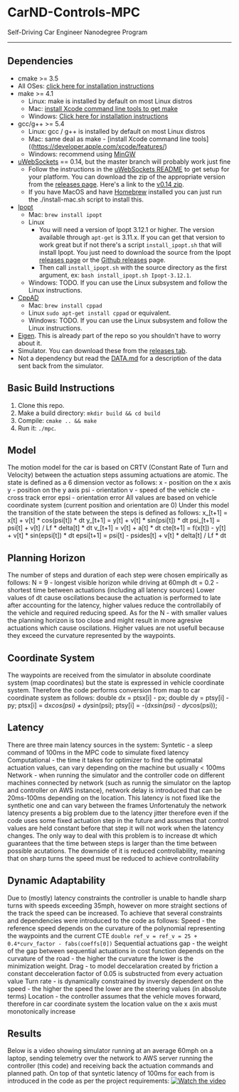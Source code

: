 # CarND-Controls-MPC
Self-Driving Car Engineer Nanodegree Program

---

## Dependencies

* cmake >= 3.5
 * All OSes: [click here for installation instructions](https://cmake.org/install/)
* make >= 4.1
  * Linux: make is installed by default on most Linux distros
  * Mac: [install Xcode command line tools to get make](https://developer.apple.com/xcode/features/)
  * Windows: [Click here for installation instructions](http://gnuwin32.sourceforge.net/packages/make.htm)
* gcc/g++ >= 5.4
  * Linux: gcc / g++ is installed by default on most Linux distros
  * Mac: same deal as make - [install Xcode command line tools]((https://developer.apple.com/xcode/features/)
  * Windows: recommend using [MinGW](http://www.mingw.org/)
* [uWebSockets](https://github.com/uWebSockets/uWebSockets) == 0.14, but the master branch will probably work just fine
  * Follow the instructions in the [uWebSockets README](https://github.com/uWebSockets/uWebSockets/blob/master/README.md) to get setup for your platform. You can download the zip of the appropriate version from the [releases page](https://github.com/uWebSockets/uWebSockets/releases). Here's a link to the [v0.14 zip](https://github.com/uWebSockets/uWebSockets/archive/v0.14.0.zip).
  * If you have MacOS and have [Homebrew](https://brew.sh/) installed you can just run the ./install-mac.sh script to install this.
* [Ipopt](https://projects.coin-or.org/Ipopt)
  * Mac: `brew install ipopt`
  * Linux
    * You will need a version of Ipopt 3.12.1 or higher. The version available through `apt-get` is 3.11.x. If you can get that version to work great but if not there's a script `install_ipopt.sh` that will install Ipopt. You just need to download the source from the Ipopt [releases page](https://www.coin-or.org/download/source/Ipopt/) or the [Github releases](https://github.com/coin-or/Ipopt/releases) page.
    * Then call `install_ipopt.sh` with the source directory as the first argument, ex: `bash install_ipopt.sh Ipopt-3.12.1`. 
  * Windows: TODO. If you can use the Linux subsystem and follow the Linux instructions.
* [CppAD](https://www.coin-or.org/CppAD/)
  * Mac: `brew install cppad`
  * Linux `sudo apt-get install cppad` or equivalent.
  * Windows: TODO. If you can use the Linux subsystem and follow the Linux instructions.
* [Eigen](http://eigen.tuxfamily.org/index.php?title=Main_Page). This is already part of the repo so you shouldn't have to worry about it.
* Simulator. You can download these from the [releases tab](https://github.com/udacity/CarND-MPC-Project/releases).
* Not a dependency but read the [DATA.md](./DATA.md) for a description of the data sent back from the simulator.

## Basic Build Instructions

1. Clone this repo.
2. Make a build directory: `mkdir build && cd build`
3. Compile: `cmake .. && make`
4. Run it: `./mpc`.

## Model
The motion model for the car is based on CRTV (Constant Rate of Turn and Velocity) between the actuation steps assuming actuations are atomic. The state is defined as a 6 dimension vector as follows:
	x - position on the x axis
	y - position on the y axis
	psi - orientation
	v - speed of the vehicle
	cte - cross track error
	epsi - orientation error
All values are based on vehicle coordinate system (current position and orientation are 0)
Under this model the transition of the state between the steps is defined as follows:
	x_[t+1] = x[t] + v[t] * cos(psi[t]) * dt
	y_[t+1] = y[t] + v[t] * sin(psi[t]) * dt
	psi_[t+1] = psi[t] + v[t] / Lf * delta[t] * dt
	v_[t+1] = v[t] + a[t] * dt
	cte[t+1] = f(x[t]) - y[t] + v[t] * sin(epsi[t]) * dt
	epsi[t+1] = psi[t] - psides[t] + v[t] * delta[t] / Lf * dt
 
## Planning Horizon
The number of steps and duration of each step were chosen empirically as follows:
 N  = 9   - longest visible horizon while driving at 60mph
 dt = 0.2 - shortest time between actuations (including all latency sources)
Lower values of dt cause oscilations because the actuation is performed to late after accounting for the latency, higher values reduce the controllabily of the vehicle and required reducing speed.
As for the N - with smaller values the planning horizon is too close and might result in more agresive actuations which cause oscilations. Higher values are not usefull because they exceed the curvature represented by the waypoints.

## Coordinate System
The waypoints are received from the simulator in absolute coordinate system (map coordinates) but the state is expressed in vehicle coordinate system. Therefore the code performs conversion from map to car coordinate system as follows:
    double dx = ptsx[i] - px;
    double dy = ptsy[i] - py;
    ptsx[i] = dx*cos(psi) + dy*sin(psi);
    ptsy[i] = -(dx*sin(psi) - dy*cos(psi));

## Latency
There are three main latency sources in the system:
	Syntetic - a sleep command of 100ms in the MPC code to simulate fixed latency
	Computational - the time it takes for optimizer to find the optimatal actuation values, can vary depending on the machine but usually < 100ms
	Network - when running the simulator and the controller code on different machines connected by network (such as runnig the simulator on the laptop and controller on AWS instance), network delay is introduced that can be 20ms-100ms depending on the location. This latency is not fixed like the synthetic one and can vary between the frames
Unfortenatuly the network latency presents a big problem due to the latency jitter therefore even if the code uses some fixed actuation step in the future and assumes that control values are held constant before that step it will not work when the latency changes. The only way to deal with this problem is to increase dt which guarantees that the time between steps is larger than the time between possible acutations. The downside of it is reduced controllability, meaning that on sharp turns the speed must be reduced to achieve controllability

## Dynamic Adaptability
Due to (mostly) latency constraints the controller is unable to handle sharp turns with speeds exceeding 35mph, however on more straight sections of the track the speed can be increased. To achieve that several constraints and dependencies were introduced to the code as follows:
	Speed - the reference speed depends on the curvature of the polynomial representing the waypoints and the current CTE `double ref_v = ref_v = 25 + 0.4*curv_factor - fabs(coeffs[0])`
	Sequential actuations gap - the weight of the gap between sequential actuations in cost function depends on the curvature of the road - the higher the curvature the lower is the minimization weight.
	Drag - to model deccelaration created by friction a constant decceleration factor of 0.05 is substructed from every actuation value
	Turn rate - is dynamically constrained by inversly dependent on the speed - the higher the speed the lower are the steering values (in absolute terms)
	Location - the controller assumes that the vehicle moves forward, therefore in car coordinate system the location value on the x axis must monotonically increase
	
## Results
Below is a video showing simulator running at an average 60mph on a laptop, sending telemetry over the network to AWS server running the controller (this code) and receiving back the actuation commands and planned path. On top of that syntetic latency of 100ms for each from is introduced in the code as per the project requirements:
[![Watch the video](https://j.gifs.com/DRvyK5.gif)](https://youtu.be/wXaEUJdqAa8)
